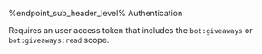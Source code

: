 %endpoint_sub_header_level% Authentication

Requires an user access token that includes the `bot:giveaways` or `bot:giveaways:read` scope.